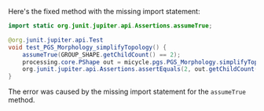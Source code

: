 Here's the fixed method with the missing import statement:
```java
import static org.junit.jupiter.api.Assertions.assumeTrue;

@org.junit.jupiter.api.Test
void test_PGS_Morphology_simplifyTopology() {
    assumeTrue(GROUP_SHAPE.getChildCount() == 2);
    processing.core.PShape out = micycle.pgs.PGS_Morphology.simplifyTopology(GROUP_SHAPE, 1);
    org.junit.jupiter.api.Assertions.assertEquals(2, out.getChildCount());
}
```
The error was caused by the missing import statement for the `assumeTrue` method.
